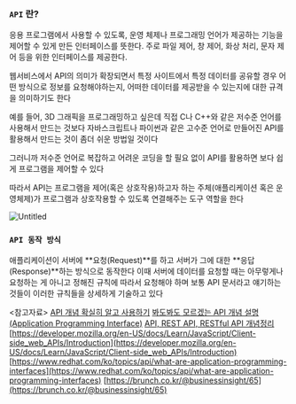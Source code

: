 ### `API` 란?

응용 프로그램에서 사용할 수 있도록, 운영 체제나 프로그래밍 언어가 제공하는 기능을 제어할 수 있게 만든 인터페이스를 뜻한다. 주로 파일 제어, 창 제어, 화상 처리, 문자 제어 등을 위한 인터페이스를 제공한다.

웹서비스에서 API의 의미가 확장되면서 특정 사이트에서 특정 데이터를 공유할 경우 어떤 방식으로 정보를 요청해야하는지, 어떠한 데이터를 제공받을 수 있는지에 대한 규격을 의미하기도 한다

예를 들어, 3D 그래픽을 프로그래밍하고 싶은데 직접 C나 C++와 같은 저수준 언어를 사용해서 만드는 것보다 자바스크립트나 파이썬과 같은 고수준 언어로 만들어진 API를 활용해서 만드는 것이 좀더 쉬운 방법일 것이다 

그러니까 저수준 언어로 복잡하고 어려운 코딩을 할 필요 없이 API를 활용하면 보다 쉽게 프로그램을 제어할 수 있다

따라서 API는 프로그램을 제어(혹은 상호작용)하고자 하는 주체(애플리케이션 혹은 운영체제)가 프로그램과 상호작용할 수 있도록 연결해주는 도구 역할을 한다

![Untitled](https://s3-us-west-2.amazonaws.com/secure.notion-static.com/23bafd51-f50e-41ed-bcc7-3c4998a696aa/Untitled.png)

### `API 동작 방식`

애플리케이션이 서버에 **요청(Request)**를 하고 서버가 그에 대한 **응답(Response)**하는 방식으로 동작한다 이때 서버에 데이터를 요청할 때는 아무렇게나 요청하는 게 아니고 정해진 규칙에 따라서 요청해야 하며 보통 API 문서라고 얘기하는 것들이 이러한 규칙들을 상세하게 기술하고 있다


<참고자료>
[API 개념 확실히 알고 사용하기](https://daimhada.tistory.com/145)
[봐도봐도 모르겠는 API 개념 설명 (Application Programming Interface)](https://dev-dain.tistory.com/50)
[API, REST API, RESTful API 개념정리](https://velog.io/@taeha7b/api-restapi-restfulapi)
[https://developer.mozilla.org/en-US/docs/Learn/JavaScript/Client-side_web_APIs/Introduction](https://developer.mozilla.org/en-US/docs/Learn/JavaScript/Client-side_web_APIs/Introduction)
[https://www.redhat.com/ko/topics/api/what-are-application-programming-interfaces](https://www.redhat.com/ko/topics/api/what-are-application-programming-interfaces)
[https://brunch.co.kr/@businessinsight/65](https://brunch.co.kr/@businessinsight/65)
